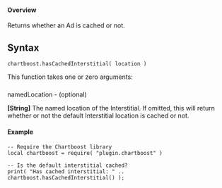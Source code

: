 #### Overview

Returns whether an Ad is cached or not.

## Syntax

`````
chartboost.hasCachedInterstitial( location )
`````

This function takes one or zero arguments:

##### 
namedLocation - (optional)

__[String]__ The named location of the Interstitial. If omitted, this will return whether or not the default Interstitial location is cached or not.

#### Example

	-- Require the Chartboost library
	local chartboost = require( "plugin.chartboost" )

	-- Is the default interstitial cached?
	print( "Has cached interstitial: " .. chartboost.hasCachedInterstitial() );